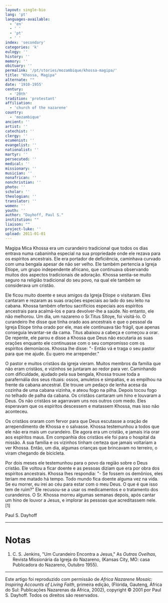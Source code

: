 ```yaml
---
layout: single-bio
lang: 'pt'
languages-available:
  - 'en'
  - ' '
  - 'pt'
  - ' '
index: 'secondary'
categories: 'k'
eulogy: ''
history: ''
memory: ''
obituary: ''
permalink: '/pt/stories/mozambique/khossa-magipa/'
title: "Khossa, Magipa"
alternate: ""
date: '1910-1955'
century:
  - '20th'
tradition: 'protestant'
affiliation:
  - 'church of the nazarene'
country:
  - 'mozambique'
ancient: ''
artist: ''
catechist: ''
clergy: ''
ecumenist: ''
evangelist: ''
nationalist: ''
martyr: ''
persecuted: ''
medical: ''
missionary: ''
musician: ''
nonafrican: ''
nonchristian: ''
photo: ''
scholar: ''
theologian: ''
translator: ''
women: ''
youth: ''
author: "Dayhoff, Paul S."
institution: ""
liaison: ""
project-luke: ''
upload: 2011-01-01
---
```




Magipa Mica Khossa era um curandeiro tradicional que todos os dias entrava numa cabaninha especial na sua propriedade onde ele rezava para os espíritos ancestrais. Ele era portador de deficiência, caminhava curvado com uma bengala apesar de não ser velho. Ele também pertencia a Igreja Etíope, um grupo independente africano, que continuava observando muitos dos aspectos tradicionais de adoração. Khossa sentia-se muito seguro na religião tradicional do seu povo, na qual ele também se considerava um cristão.

Ele ficou muito doente e seus amigos da Igreja Etíope o visitaram. Eles cantaram e rezaram as suas orações especiais ao lado do seu leito na cabana. Khossa também ofertou sacrifícios especiais aos espíritos ancestrais para acalmá-los e para devolver-lhe a saúde. No entanto, ele não melhorou. Um dia, um nazareno o Sr.Titus Sitoye, foi visitá-lo. O curandeiro lhe disse que tinha orado aos ancestrais e que o pessoal da Igreja Etíope tinha orado por ele, mas ele continuava tão frágil, que apenas conseguia levantar-se da cama. Titus abaixou a cabeça e começou a orar. De repente, ele parou e disse a Khossa que Deus não escutaria as suas orações enquanto ele continuasse com o seu compromisso com os espíritos demoníacos. Khossa lhe disse: "- Então vá e traga o seu pastor para que me ajude. Eu quero me arrepender."

O pastor e muitos cristãos da igreja vieram. Muitos membros da família que não eram cristãos, e vizinhos se juntaram ao redor para ver. Caminhando com dificuldade, ajudado pela sua bengala, Khossa trouxe toda a parafernália dos seus rituais: ossos, amuletos e simpatias, e as empilhou na frente da cabana ancestral. Ele trouxe um pedaço de lenha acesa da cozinha de uma cabana vizinha, e ateou fogo na pilha. Depois tocou fogo no telhado de palha da cabana. Os cristãos cantaram um hino e louvaram a Deus. Os não cristãos se agarravam uns nos outros com medo. Eles esperavam que os espíritos descessem e matassem Khossa, mas isso não aconteceu.

Os cristãos oraram com fervor para que Deus escutasse a oração de arrependimento de Khossa e o salvasse. Khossa testemunhou a todos que ele não era mais um curandeiro.  Ele agora era um cristão, e jamais iria orar aos espíritos maus. Em companhia dos cristãos ele foi para o hospital da missão. A sua família e os vizinhos tinham certeza que jamais voltariam a ver Khossa. Então, um dia, algumas crianças que brincavam no terreiro, o viram chegando de bicicleta.

Por dois meses ele testemunhou para o povo da região sobre o Deus cristão. Ele voltou a ficar doente e as pessoas diziam que era por obra dos espíritos ancestrais. Khossa lhes respondia: "- Se fossem os demônios, eles teriam me matado há tempo. Todo mundo fica doente alguma vez na vida. Se eu morrer, eu irei ao céu para estar com o meu Deus. O que é que isso tem de ruim?" Ele recusou-se a usar os medicamentos e o tratamento dos curandeiros. O Sr. Khossa morreu algumas semanas depois, após cantar um hino de louvor a Jesus, e implorar às pessoas que acreditassem nele. [1]

Paul S. Dayhoff

---

# Notas

1. C. S. Jenkins, "Um Curandeiro Encontra a Jesus," As *Outras Ovelhas*, Revista Missionária da Igreja do Nazareno, (Kansas City, MO: casa Publicadora do Nazareno, Outubro 1955).

---

Este artigo foi reproduzido com permissão de *Africa Nazarene Mosaic: Inspiring Accounts of Living Faith*, primeira edição, (Flórida, Gauteng, África do Sul: Publicações Nazarenas da África, 2002), copyright © 2001 por Paul S. Dayhoff. Todos os direitos são reservados.